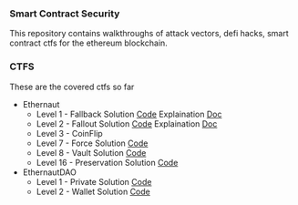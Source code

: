 ### Smart Contract Security

This repository contains walkthroughs of attack vectors, defi hacks, smart contract ctfs for the ethereum blockchain.

### CTFS
These are the covered ctfs so far

- Ethernaut
  - Level 1 - Fallback
    Solution [Code](https://github.com/literallymarvellous/smart-contract-security-walkthroughs/blob/main/test/ethernaut/Fallback.t.sol)
    Explaination [Doc](https://github.com/literallymarvellous/smart-contract-security-walkthroughs/blob/main/src/ethernaut/level_1/Fallback.md)
  - Level 2 - Fallout
    Solution [Code](https://github.com/literallymarvellous/smart-contract-security-walkthroughs/blob/main/test/ethernaut/Fallout.t.sol)
    Explaination [Doc](https://github.com/literallymarvellous/smart-contract-security-walkthroughs/blob/main/src/ethernaut/level_1/Fallout.md)
  - Level 3 - CoinFlip
  - Level 7 - Force
    Solution [Code](https://github.com/literallymarvellous/smart-contract-security-walkthroughs/blob/main/test/ethernaut/Force.t.sol)
  - Level 8 - Vault
    Solution [Code](https://github.com/literallymarvellous/smart-contract-security-walkthroughs/blob/main/test/ethernaut/Vault.t.sol)
  - Level 16 - Preservation
    Solution [Code](https://github.com/literallymarvellous/smart-contract-security-walkthroughs/blob/main/test/ethernaut/Preservation.t.sol)
- EthernautDAO
  - Level 1 - Private
    Solution [Code](https://github.com/literallymarvellous/smart-contract-security-walkthroughs/blob/main/test/ethernautDao/Privatedata.t.sol)
  - Level 2 - Wallet
    Solution [Code](https://github.com/literallymarvellous/smart-contract-security-walkthroughs/blob/main/test/ethernautDao/Wallet.t.sol)
